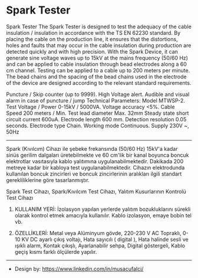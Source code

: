 # Spark Tester

Spark Tester The Spark Tester is designed to test the adequacy of the cable insulation / insulation in accordance with the TS EN 62230 standard. 
By placing the cable on the production line, it ensures that the distortions, holes and faults that may occur in the cable insulation during 
production are detected quickly and with high precision. With the Spark Device, it can generate sine voltage waves up to 15kV at the mains 
frequency (50/60 Hz) and can be applied to cable insulation through bead electrodes along a 60 cm channel. Testing can be applied to a 
cable up to 200 meters per minute. The bead chains and the spacing of the bead chains used in the electrode of the device are designed 
according to the relevant standard requirements.

Puncture / Skip counter (up to 9999). High Voltage alert. Audible and visual alarm in case of puncture / jump
Technical Parameters: Model MTWSP-2. Test Voltage / Power  0-15kV / 5000VA. Voltage accuracy <5%. Cable Speed 200 meters / Min. Test lead diameter Max. 32mm
Steady state short circuit current 600uA. Electrode length 600 mm. Detection resolution  0.05 seconds. Electrode type Chain. Working mode Continuous. Supply        230V ~, 50Hz

________________________________________________________________________________________________________________________________________________________________

Spark (Kıvılcım) Cihazı ile şebeke frekansında (50/60 Hz) 15kV'a kadar sinüs gerilim dalgaları üretebilmekte ve 60 cm'lik bir kanal boyunca boncuk elektrotlar vasıtasıyla kablo yalıtımına uygulanabilmektedir. Dakikada 200 metreye kadar bir kabloya test uygulanabilmektedir. Cihazın elektrodunda kullanılan boncuk zincirleri ve boncuk zincirlerinin aralıkları ilgili standart gerekliliklerine göre tasarlanmıştır.


Spark Test Cihazı, Spark/Kıvılcım Test Cihazı, Yalıtım Kusurlarının Kontrolü Test Cihazı

1) KULLANIM YERİ: İzolasyon yapılan yerlerde yalıtım bozukluklarını sürekli olarak kontrol etmek amacıyla kullanılır. Kablo izolasyon, emaye bobin tel vb.

2) ÖZELLİKLERİ: Metal veya Alüminyum gövde, 220-230 V AC Topraklı, 0-10 KV DC ayarlı çıkış voltajı, Hata sayıcılı ( digital ), Hata halinde sesli ve ışıklı alarm, Kontak çıkışlı, Ayarlanabilir sehpa, Digital göstergeli, Kablo geçiş kısmı farklı ölçülerde yapılır.
________________________________________________________________________________________________________________________________________________________________
- Design by: https://www.linkedin.com/in/musacufalci/

